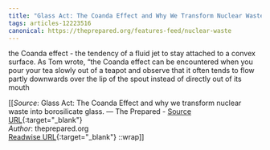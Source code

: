 ```yaml
---
title: "Glass Act: The Coanda Effect and Why We Transform Nuclear Waste Into Borosilicate Glass. — The Prepared (257349190)"
tags: articles-12223516
canonical: https://theprepared.org/features-feed/nuclear-waste
---
```


the Coanda effect - the tendency of a fluid jet to stay attached to a convex surface. As Tom wrote, “the Coanda effect can be encountered when you pour your tea slowly out of a teapot and observe that it often tends to flow partly downwards over the lip of the spout instead of directly out of its mouth


[[_Source_: Glass Act: The Coanda Effect and why we transform nuclear waste into borosilicate glass. — The Prepared - [Source URL](https://theprepared.org/features-feed/nuclear-waste){:target="_blank"}<br>
_Author_: theprepared.org<br>
[Readwise URL](https://readwise.io/open/257349190){:target="_blank"}
::wrap]]